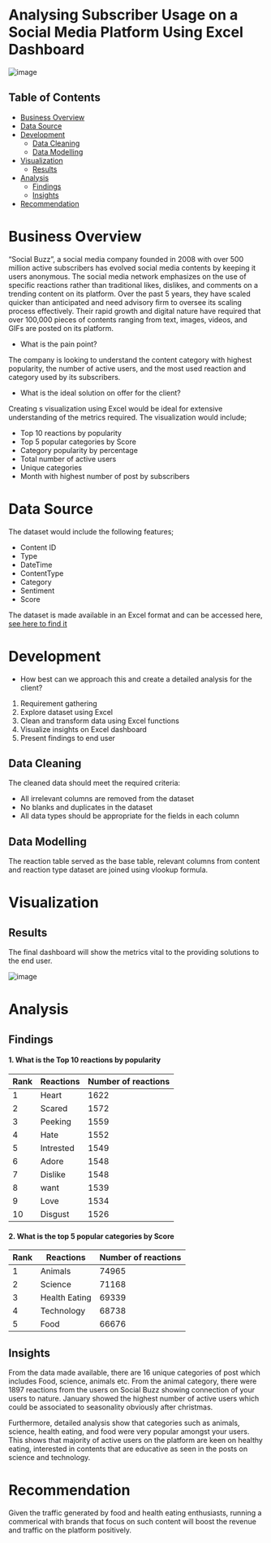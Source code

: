 # Analysing Subscriber Usage on a Social Media Platform Using Excel Dashboard


![image](https://github.com/user-attachments/assets/3b030998-9287-4b9a-bf4c-917158d9eae7)



## Table of Contents
- [Business Overview](#business-overview)
- [Data Source](#data-source)
- [Development](#development)
  - [Data Cleaning](#data-cleaning)
  - [Data Modelling](#data-modelling)
- [Visualization](#visualization)
  - [Results](#results)
- [Analysis](#analysis)
  - [Findings](#findings)
  - [Insights](#insights)
- [Recommendation](#recommendation)


# Business Overview

“Social Buzz”, a social media company founded in 2008 with over 500 million active subscribers has evolved social media contents by keeping it users anonymous. The social media network emphasizes on the use of specific reactions rather than traditional likes, dislikes, and comments on a trending content on its platform. 
Over the past 5 years, they have scaled quicker than anticipated and need advisory firm to oversee its scaling process effectively.  Their rapid growth and digital nature have required that over 100,000 pieces of contents ranging from text, images, videos, and GIFs are posted on its platform.


- What is the pain point?

The company is looking to understand the content category with highest popularity, the number of active users, and the most used reaction and category used by its subscribers.

- What is the ideal solution on offer for the client?

Creating s visualization using Excel would be ideal for extensive understanding of the metrics required. The visualization would include;

- Top 10 reactions by popularity
- Top 5 popular categories by Score
- Category popularity by percentage
- Total number of active users
- Unique categories
- Month with highest number of post by subscribers


# Data Source

The dataset would include the following features;
- Content ID
- Type
- DateTime
- ContentType
- Category
- Sentiment
- Score

The dataset is made available in an Excel format and can be accessed here, [see here to find it](https://github.com/Ugondu/AnalysingSubscriberUsageOnExcelDashboard/blob/main/Assets/dataset/Cleaned_Data_Solution.csv)


# Development

- How best can we approach this and create a detailed analysis for the client?

1. Requirement gathering
2. Explore dataset using Excel
3. Clean and transform data using Excel functions
4. Visualize insights on Excel dashboard
5. Present findings to end user


## Data Cleaning

The cleaned data should meet the required criteria:

- All irrelevant columns are removed from the dataset
- No blanks and duplicates in the dataset
- All data types should be appropriate for the fields in each column

## Data Modelling

The reaction table served as the base table, relevant columns from content and reaction type dataset are joined using vlookup formula. 

# Visualization

## Results

The final dashboard will show the metrics vital to the providing solutions to the end user.

![image](https://github.com/user-attachments/assets/70de38d5-c80c-4e50-bec7-4cd1b5f7bbe1)

# Analysis

## Findings

#### 1. What is the Top 10 reactions by popularity

| Rank | Reactions              | Number of reactions    |
|------|------------------------|------------------------|
| 1    | Heart                  |   1622                 | 
| 2    | Scared                 |   1572                 |
| 3    | Peeking                |   1559                 |
| 4    | Hate                   |   1552                 |
| 5    | Intrested              |   1549                 |
| 6    | Adore                  |   1548                 | 
| 7    | Dislike                |   1548                 |
| 8    | want                   |   1539                 |
| 9    | Love                   |   1534                 |
| 10   | Disgust                |   1526                 |

#### 2. What is the top 5 popular categories by Score

| Rank | Reactions              | Number of reactions    |
|------|------------------------|------------------------|
| 1    | Animals                |   74965                | 
| 2    | Science                |   71168                |
| 3    | Health Eating          |   69339                |
| 4    | Technology             |   68738                |
| 5    | Food                   |   66676                |


## Insights

From the data made available, there are 16 unique categories of post which includes Food, science, animals etc. From the animal category, there were 1897 reactions from the users on Social Buzz showing connection of your users to nature.
January showed the highest number of active users which could be associated to seasonality obviously after christmas. 

Furthermore, detailed analysis show that categories such as animals, science, health eating, and food were very popular amongst your users. This shows that majority of active users on the platform are keen on healthy eating, interested in contents that are educative as seen in the posts on science and technology.

# Recommendation

Given the traffic generated by food and health eating enthusiasts, running a commerical with brands that focus on such content will boost the revenue and traffic on the platform positively.
